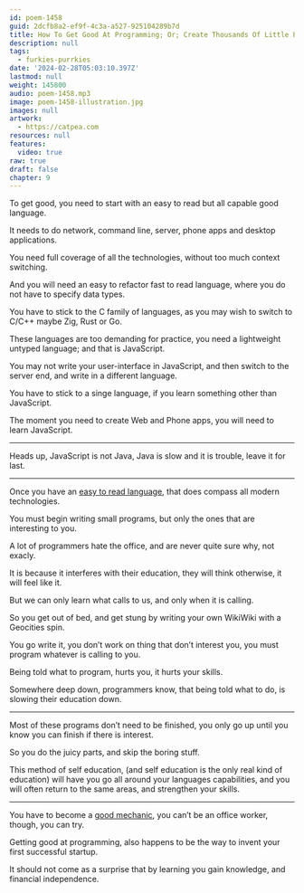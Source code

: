 ```yaml
---
id: poem-1458
guid: 2dcfb8a2-ef9f-4c3a-a527-925104289b7d
title: How To Get Good At Programming; Or; Create Thousands Of Little Programs
description: null
tags:
  - furkies-purrkies
date: '2024-02-28T05:03:10.397Z'
lastmod: null
weight: 145800
audio: poem-1458.mp3
image: poem-1458-illustration.jpg
images: null
artwork:
  - https://catpea.com
resources: null
features:
  video: true
raw: true
draft: false
chapter: 9
---
```



To get good,
you need to start with an easy to read but all capable good language.

It needs to do network, command line, server,
phone apps and desktop applications.

You need full coverage of all the technologies,
without too much context switching.

And you will need an easy to refactor fast to read language,
where you do not have to specify data types.

You have to stick to the C family of languages,
as you may wish to switch to C/C++ maybe Zig, Rust or Go.

These languages are too demanding for practice,
you need a lightweight untyped language; and that is JavaScript.

You may not write your user-interface in JavaScript,
and then switch to the server end, and write in a different language.

You have to stick to a singe language,
if you learn something other than JavaScript.

The moment you need to create Web and Phone apps,
you will need to learn JavaScript.

---

Heads up, JavaScript is not Java,
Java is slow and it is trouble, leave it for last.

---

Once you have an [easy to read language][1],
that does compass all modern technologies.

You must begin writing small programs,
but only the ones that are interesting to you.

A lot of programmers hate the office,
and are never quite sure why, not exacly.

It is because it interferes with their education,
they will think otherwise, it will feel like it.

But we can only learn what calls to us,
and only when it is calling.

So you get out of bed,
and get stung by writing your own WikiWiki with a Geocities spin.

You go write it, you don’t work on thing that don’t interest you,
you must program whatever is calling to you.

Being told what to program,
hurts you, it hurts your skills.

Somewhere deep down, programmers know,
that being told what to do, is slowing their education down.

---

Most of these programs don’t need to be finished,
you only go up until you know you can finish if there is interest.

So you do the juicy parts,
and skip the boring stuff.

This method of self education, (and self education is the only real kind of education)
will have you go all around your languages capabilities,
and you will often return to the same areas, and strengthen your skills.

---

You have to become a [good mechanic][2],
you can’t be an office worker, though, you can try.

Getting good at programming,
also happens to be the way to invent your first successful startup.

It should not come as a surprise that by learning you gain knowledge,
and financial independence.


[1]: https://remysharp.com/2024/02/23/why-my-code-isnt-in-typescript
[2]: https://www.youtube.com/watch?v=PUv66718DII
